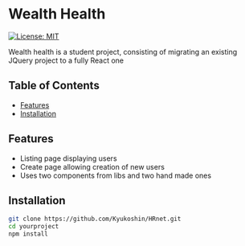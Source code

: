 # Wealth Health

[![License: MIT](https://img.shields.io/badge/License-MIT-yellow.svg)](https://opensource.org/licenses/MIT)

Wealth health is a student project, consisting of migrating an existing JQuery project to a fully React one

## Table of Contents

- [Features](#features)
- [Installation](#installation)

## Features

- Listing page displaying users
- Create page allowing creation of new users
- Uses two components from libs and two hand made ones

## Installation

```bash
git clone https://github.com/Kyukoshin/HRnet.git
cd yourproject
npm install
